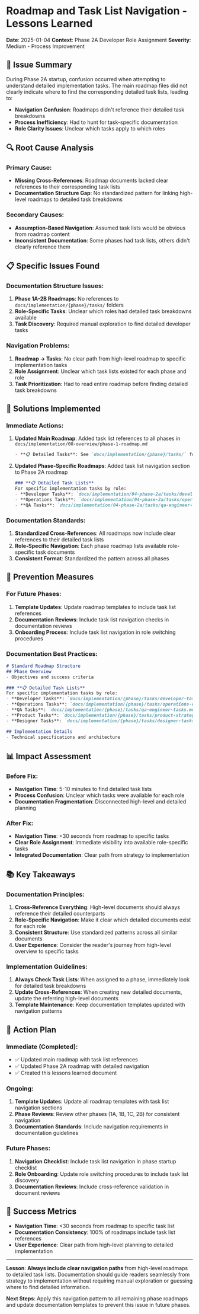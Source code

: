 # Roadmap and Task List Navigation - Lessons Learned

**Date**: 2025-01-04
**Context**: Phase 2A Developer Role Assignment
**Severity**: Medium - Process Improvement

## 🚨 **Issue Summary**

During Phase 2A startup, confusion occurred when attempting to understand detailed implementation tasks. The main roadmap files did not clearly indicate where to find the corresponding detailed task lists, leading to:

- **Navigation Confusion**: Roadmaps didn't reference their detailed task breakdowns
- **Process Inefficiency**: Had to hunt for task-specific documentation
- **Role Clarity Issues**: Unclear which tasks apply to which roles

## 🔍 **Root Cause Analysis**

### **Primary Cause:**
- **Missing Cross-References**: Roadmap documents lacked clear references to their corresponding task lists
- **Documentation Structure Gap**: No standardized pattern for linking high-level roadmaps to detailed task breakdowns

### **Secondary Causes:**
- **Assumption-Based Navigation**: Assumed task lists would be obvious from roadmap content
- **Inconsistent Documentation**: Some phases had task lists, others didn't clearly reference them

## 📋 **Specific Issues Found**

### **Documentation Structure Issues:**
1. **Phase 1A-2B Roadmaps**: No references to `docs/implementation/{phase}/tasks/` folders
2. **Role-Specific Tasks**: Unclear which roles had detailed task breakdowns available
3. **Task Discovery**: Required manual exploration to find detailed developer tasks

### **Navigation Problems:**
1. **Roadmap → Tasks**: No clear path from high-level roadmap to specific implementation tasks
2. **Role Assignment**: Unclear which task lists existed for each phase and role
3. **Task Prioritization**: Had to read entire roadmap before finding detailed task breakdowns

## 🎯 **Solutions Implemented**

### **Immediate Actions:**

1. **Updated Main Roadmap**: Added task list references to all phases in `docs/implementation/00-overview/phase-1-roadmap.md`
   ```markdown
   - **📋 Detailed Tasks**: See `docs/implementation/{phase}/tasks/` for role-specific task lists
   ```

2. **Updated Phase-Specific Roadmaps**: Added task list navigation section to Phase 2A roadmap
   ```markdown
   ### **📋 Detailed Task Lists**
   For specific implementation tasks by role:
   - **Developer Tasks**: `docs/implementation/04-phase-2a/tasks/developer-tasks.md`
   - **Operations Tasks**: `docs/implementation/04-phase-2a/tasks/operations-engineer-tasks.md`
   - **QA Tasks**: `docs/implementation/04-phase-2a/tasks/qa-engineer-tasks.md`
   ```

### **Documentation Standards:**

1. **Standardized Cross-References**: All roadmaps now include clear references to their detailed task lists
2. **Role-Specific Navigation**: Each phase roadmap lists available role-specific task documents
3. **Consistent Format**: Standardized the pattern across all phases

## 🔧 **Prevention Measures**

### **For Future Phases:**

1. **Template Updates**: Update roadmap templates to include task list references
2. **Documentation Reviews**: Include task list navigation checks in documentation reviews
3. **Onboarding Process**: Include task list navigation in role switching procedures

### **Documentation Best Practices:**

```markdown
# Standard Roadmap Structure
## Phase Overview
- Objectives and success criteria

### **📋 Detailed Task Lists**
For specific implementation tasks by role:
- **Developer Tasks**: `docs/implementation/{phase}/tasks/developer-tasks.md`
- **Operations Tasks**: `docs/implementation/{phase}/tasks/operations-engineer-tasks.md`
- **QA Tasks**: `docs/implementation/{phase}/tasks/qa-engineer-tasks.md`
- **Product Tasks**: `docs/implementation/{phase}/tasks/product-strategist-tasks.md`
- **Designer Tasks**: `docs/implementation/{phase}/tasks/designer-tasks.md`

## Implementation Details
- Technical specifications and architecture
```

## 📊 **Impact Assessment**

### **Before Fix:**
- **Navigation Time**: 5-10 minutes to find detailed task lists
- **Process Confusion**: Unclear which tasks were available for each role
- **Documentation Fragmentation**: Disconnected high-level and detailed planning

### **After Fix:**
- **Navigation Time**: <30 seconds from roadmap to specific tasks
- **Clear Role Assignment**: Immediate visibility into available role-specific tasks
- **Integrated Documentation**: Clear path from strategy to implementation

## 📚 **Key Takeaways**

### **Documentation Principles:**
1. **Cross-Reference Everything**: High-level documents should always reference their detailed counterparts
2. **Role-Specific Navigation**: Make it clear which detailed documents exist for each role
3. **Consistent Structure**: Use standardized patterns across all similar documents
4. **User Experience**: Consider the reader's journey from high-level overview to specific tasks

### **Implementation Guidelines:**
1. **Always Check Task Lists**: When assigned to a phase, immediately look for detailed task breakdowns
2. **Update Cross-References**: When creating new detailed documents, update the referring high-level documents
3. **Template Maintenance**: Keep documentation templates updated with navigation patterns

## 🚀 **Action Plan**

### **Immediate (Completed):**
- ✅ Updated main roadmap with task list references
- ✅ Updated Phase 2A roadmap with detailed navigation
- ✅ Created this lessons learned document

### **Ongoing:**
1. **Template Updates**: Update all roadmap templates with task list navigation sections
2. **Phase Reviews**: Review other phases (1A, 1B, 1C, 2B) for consistent navigation
3. **Documentation Standards**: Include navigation requirements in documentation guidelines

### **Future Phases:**
1. **Navigation Checklist**: Include task list navigation in phase startup checklist
2. **Role Onboarding**: Update role switching procedures to include task list discovery
3. **Documentation Reviews**: Include cross-reference validation in document reviews

## 🎯 **Success Metrics**

- **Navigation Time**: <30 seconds from roadmap to specific task list
- **Documentation Consistency**: 100% of roadmaps include task list references
- **User Experience**: Clear path from high-level planning to detailed implementation

---

**Lesson**: **Always include clear navigation paths** from high-level roadmaps to detailed task lists. Documentation should guide readers seamlessly from strategy to implementation without requiring manual exploration or guessing where to find detailed information.

**Next Steps**: Apply this navigation pattern to all remaining phase roadmaps and update documentation templates to prevent this issue in future phases.
